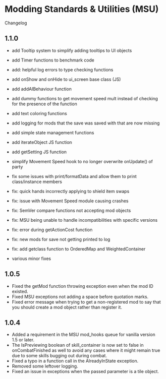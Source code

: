 # Modding Standards & Utilities (MSU)
Changelog

## 1.1.0
- add Tooltip system to simplify adding tooltips to UI objects
- add Timer functions to benchmark code
- add: helpful log errors to type checking functions
- add onShow and onHide to ui_screen base class (JS)
- add addAIBehaviour function
- add dummy functions to get movement speed mult instead of checking for the presence of the function
- add text coloring functions
- add logging for mods that the save was saved with that are now missing
- add simple state management functions
- add iterateObject JS function
- add getSetting JS function

- simplify Movement Speed hook to no longer overwrite onUpdate() of party

- fix some issues with print/formatData and allow them to print class/instance members
- fix: quick hands incorrectly applying to shield item swaps
- fix: issue with Movement Speed module causing crashes
- fix: SemVer compare functions not accepting mod objects
- fix: MSU being unable to handle incompatibilities with specific versions
- fix: error during getActionCost function
- fix: new mods for save not getting printed to log
- fix: add getclass function to OrderedMap and WeightedContainer
- various minor fixes

## 1.0.5
- Fixed the getMod function throwing exception even when the mod ID existed.
- Fixed MSU exceptions not adding a space before quotation marks.
- Fixed error message when trying to get a non-registered mod to say that you should create a mod object rather than register it.

## 1.0.4
- Added a requirement in the MSU mod_hooks queue for vanilla version 1.5 or later.
- The IsPreviewing boolean of skill_container is now set to false in onCombatFinished as well to avoid any cases where it might remain true due to some skills bugging out during combat.
- Fixed a typo in a function call in the AlreadyInState exception.
- Removed some leftover logging.
- Fixed an issue in exceptions when the passed parameter is a tile object.
